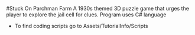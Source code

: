 #Stuck On Parchman Farm
A 1930s themed 3D puzzle game that urges the player to explore the jail cell for clues.
Program uses C# language
- To find coding scripts go to Assets/TutorialInfo/Scripts
